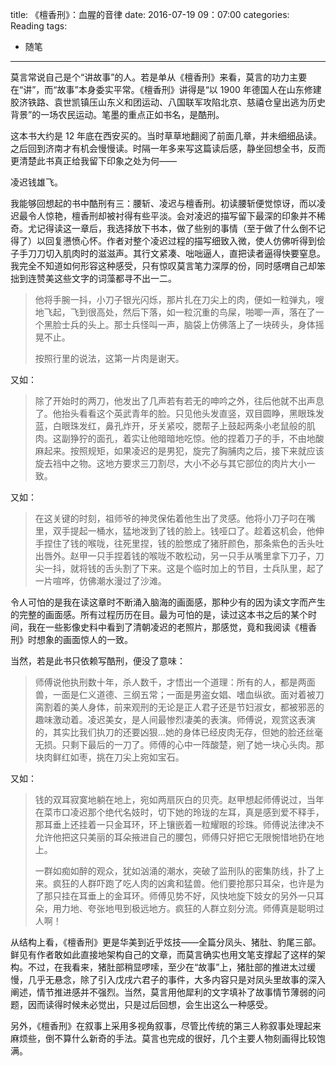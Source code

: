 title: 《檀香刑》：血腥的音律
date: 2016-07-19 09：07:00
categories: Reading
tags:
 - 随笔
---


莫言常说自己是个“讲故事”的人。若是单从《檀香刑》来看，莫言的功力主要在“讲”，而“故事”本身委实平常。《檀香刑》讲得是“以 1900 年德国人在山东修建胶济铁路、袁世凯镇压山东义和团运动、八国联军攻陷北京、慈禧仓皇出逃为历史背景”的一场农民运动。笔墨的重点正如书名，是酷刑。

这本书大约是 12 年底在西安买的。当时草草地翻阅了前面几章，并未细细品读。之后回到济南才有机会慢慢读。时隔一年多来写这篇读后感，静坐回想全书，反而更清楚此书真正给我留下印象之处为何——

凌迟钱雄飞。

我能够回想起的书中酷刑有三：腰斩、凌迟与檀香刑。初读腰斩便觉惊讶，而以凌迟最令人惊艳，檀香刑却被衬得有些平淡。会对凌迟的描写留下最深的印象并不稀奇。尤记得读这一章后，我选择放下书本，做了些别的事情（至于做了什么倒不记得了）以回复懑愤心怀。作者对整个凌迟过程的描写细致入微，使人仿佛听得到侩子手刀刀切入肌肉时的滋滋声。其行文紧凑、咄咄逼人，直把读者逼得快要窒息。我完全不知道如何形容这种感受，只有惊叹莫言笔力深厚的份，同时感喟自己却笨拙到连赞美这些文字的词藻都寻不出一二。

> 他将手腕一抖，小刀子银光闪烁，那片扎在刀尖上的肉，便如一粒弹丸，嗖地飞起，飞到很高处，然后下落，如一粒沉重的鸟屎，啪唧一声，落在了一个黑脸士兵的头上。那士兵怪叫一声，脑袋上仿佛落上了一块砖头，身体摇晃不止。
>
> 按照行里的说法，这第一片肉是谢天。

又如：

> 除了开始时的两刀，他发出了几声若有若无的呻吟之外，往后他就不出声息了。他抬头看看这个英武青年的脸。只见他头发直竖，双目圆睁，黑眼珠发蓝，白眼珠发红，鼻孔炸开，牙关紧咬，腮帮子上鼓起两条小老鼠般的肌肉。这副狰狞的面孔，着实让他暗暗地吃惊。他的捏着刀子的手，不由地酸麻起来。按照规矩，如果凌迟的是男犯，旋完了胸脯肉之后，接下来就应该旋去裆中之物。这地方要求三刀割尽，大小不必与其它部位的肉片大小一致。

又如：

> 在这关键的时刻，祖师爷的神灵保佑着他生出了灵感。他将小刀子叼在嘴里，双手提起一桶水，猛地泼到了钱的脸上。钱哑口了。趁着这机会，他伸手捏住了钱的喉咙，往死里捏，钱的脸憋成了猪肝颜色，那条紫色的舌头吐出唇外。赵甲一只手捏着钱的喉咙不敢松动，另一只手从嘴里拿下刀子，刀尖一抖，就将钱的舌头割了下来。这是个临时加上的节目，士兵队里，起了一片喧哗，仿佛潮水漫过了沙滩。

令人可怕的是我在读这章时不断涌入脑海的画面感，那种少有的因为读文字而产生的完整的画面感。所有过程历历在目。最为可怕的是，读过这本书之后的某个时间，我在一些影像史料中看到了清朝凌迟的老照片，那感觉，竟和我阅读《檀香刑》时想象的画面惊人的一致。

当然，若是此书只依赖写酷刑，便没了意味：

> 师傅说他执刑数十年，杀人数千，才悟出一个道理：所有的人，都是两面兽，一面是仁义道德、三纲五常；一面是男盗女娼、嗜血纵欲。面对着被刀脔割着的美人身体，前来观刑的无论是正人君子还是节妇淑女，都被邪恶的趣味激动着。凌迟美女，是人间最惨烈凄美的表演。师傅说，观赏这表演的，其实比我们执刀的还要凶狠...她的身体已经皮肉无存，但她的脸还丝毫无损。只剩下最后的一刀了。师傅的心中一阵酸楚，剜了她一块心头肉。那块肉鲜红如枣，挑在刀尖上宛如宝石。

又如：

> 钱的双耳寂寞地躺在地上，宛如两扇灰白的贝壳。赵甲想起师傅说过，当年在菜市口凌迟那个绝代名妓时，切下她的玲珑的左耳，真是感到爱不释手，那耳垂上还挂着一只金耳环，环上镶嵌着一粒耀眼的珍珠。师傅说法律决不允许他把这只美丽的耳朵掖进自己的腰包，师傅只好把它无限惋惜地扔在地上。
>
> 一群如痴如醉的观众，犹如汹涌的潮水，突破了监刑队的密集防线，扑了上来。疯狂的人群吓跑了吃人肉的凶禽和猛兽。他们要抢那只耳朵，也许是为了那只挂在耳垂上的金耳环。师傅见势不好，风快地旋下妓女的另外一只耳朵，用力地、夸张地甩到极远地方。疯狂的人群立刻分流。师傅真是聪明过人啊！

从结构上看，《檀香刑》更是华美到近乎炫技——全篇分凤头、猪肚、豹尾三部。鲜见有作者敢如此直接地架构自己的文章，而莫言确实也用文笔支撑起了这样的架构。不过，在我看来，猪肚部稍显啰嗦，至少在“故事”上，猪肚部的推进太过缓慢，几乎无悬念，除了引入戊戌六君子的事件，大多内容只是对凤头里故事的深入阐述，情节推进感并不强烈。当然，莫言用他犀利的文字填补了故事情节薄弱的问题，因而读得时候未必觉出，只是过后回想，会生出这么一种感受。

另外，《檀香刑》在叙事上采用多视角叙事，尽管比传统的第三人称叙事处理起来麻烦些，倒不算什么新奇的手法。莫言也完成的很好，几个主要人物刻画得比较饱满。
